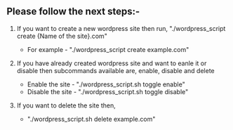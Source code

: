 
## Please follow the next steps:-

1. If you want to create a new wordpress site then run, "./wordpress_script create {Name of the site}.com"

   - For example - "./wordpress_script create example.com"

2. If you have already created wordpress site and want to eanle it or disable then subcommands available are, enable, disable and delete

   - Enable the site - "./wordpress_script.sh toggle enable"
   - Disable the site - "./wordpress_script.sh toggle disable"

3. If you want to delete the site then,
   - "./wordpress_script.sh delete example.com"
